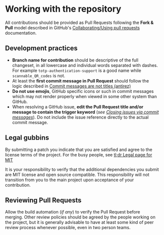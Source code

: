 # Working with the repository

All contributions should be provided as Pull Requests following the **Fork & Pull** model described in GitHub's 
[Collaborating/Using pull requests](https://help.github.com/articles/using-pull-requests/) documentation.

## Development practices
 
 - **Branch name for contribution** should be descriptive of the full changeset, in all lowercase and individual words
   separated with dashes. For example `totp-authentication-support` is a good name while `scannable_QR_codes` is not.
 - At least the **first commit message in Pull Request** should follow the logic described in [Commit messages are not titles (antirez)](http://antirez.com/news/90)
 - **Do not use emojis**, GitHub specific icons or such in commit messages which may not render properly when viewed in some other system than GitHub.
 - When resolving a GitHub issue, **edit the Pull Request title and/or message to contain the trigger keyword** (*see [Closing issues via commit messages](https://help.github.com/articles/closing-issues-via-commit-messages/)*). Do not include the issue reference directly to the actual commit message.

## Legal gubbins

By submitting a patch you indicate that you are satisfied and agree to the license terms of the project. For the busy  people, see [tl;dr Legal page for MIT](https://tldrlegal.com/license/mit-license)

It is your responsibility to verify that the additional dependencies you submit are MIT license and open source compatible. This responsibility will not transition from you to the main project upon acceptance of your contribution.

## Reviewing Pull Requests

Allow the build automation (*if any*) to verify the Pull Request before merging. Other review policies should be agreed by the people working on the project, but it is generally advisable to have at least some kind of peer review process whenever possible, even in two person teams.